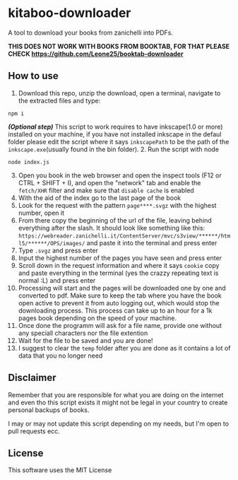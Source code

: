 # kitaboo-downloader
A tool to download your books from zanichelli into PDFs.

**THIS DOES NOT WORK WITH BOOKS FROM BOOKTAB, FOR THAT PLEASE CHECK https://github.com/Leone25/booktab-downloader**

## How to use

1. Download this repo, unzip the download, open a terminal, navigate to the extracted files and type:
```shell
npm i
```
***(Optional step)*** This script to work requires to have inkscape(1.0 or more) installed on your machine, if you have not installed inkscape in the defaul folder please edit the script where it says `inkscapePath` to be the path of the `inkscape.exe`(usually found in the bin folder).
2. Run the script with node
```shell
node index.js
```
3. Open you book in the web browser and open the inspect tools (F12 or CTRL + SHIFT + I), and open the "network" tab and enable the `fetch/XHR` filter and make sure that `disable cache` is enabled
4. With the aid of the index go to the last page of the book
5. Look for the request with the pattern `page****.svgz` with the highest number, open it
6. From there copy the beginning of the url of the file, leaving behind everything after the slash. It should look like something like this: `https://webreader.zanichelli.it/ContentServer/mvc/s3view/******/html5/******/OPS/images/` and paste it into the terminal and press enter
7. Type `.svgz` and press enter
8. Input the highest number of the pages you have seen and press enter
9. Scroll down in the request information and where it says `cookie` copy and paste everything in the terminal (yes the crazzy repeating text is normal :L) and press enter
10. Processing will start and the pages will be downloaded one by one and converted to pdf. Make sure to keep the tab where you have the book open active to prevent it from auto logging out, which would stop the downloading process. This process can take up to an hour for a 1k pages book depending on the speed of your machine.
11. Once done the programm will ask for a file name, provide one without any speciall characters nor the file extention
12. Wait for the file to be saved and you are done!
13. I suggest to clear the `temp` folder after you are done as it contains a lot of data that you no longer need

## Disclaimer

Remember that you are responsible for what you are doing on the internet and even tho this script exists it might not be legal in your country to create personal backups of books.

I may or may not update this script depending on my needs, but I'm open to pull requests ecc.

## License

This software uses the MIT License
